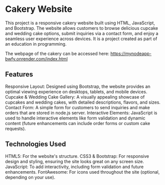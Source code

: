 ﻿# Cakery Website

This project is a responsive cakery website built using HTML, JavaScript, and Bootstrap. The website allows customers to browse delicious cupcake and wedding cake options, submit inquiries via a contact form, and enjoy a seamless user experience across devices. It is a project created as part of an education in programming. 

The webpage of the cakery can be accessed here: https://mynodeapp-bwfy.onrender.com/index.html

## Features
Responsive Layout: Designed using Bootstrap, the website provides an optimal viewing experience on desktops, tablets, and mobile devices.
Cupcake & Wedding Cake Gallery: A visually appealing showcase of cupcakes and wedding cakes, with detailed descriptions, flavors, and sizes.
Contact Form: A simple form for customers to send inquiries and make orders that are stored in node.js server.
Interactive Elements: JavaScript is used to handle interactive elements like form validation and dynamic content (future enhancements can include order forms or custom cake requests).

## Technologies Used
HTML5: For the website's structure.
CSS3 & Bootstrap: For responsive design and styling, ensuring the site looks great on any screen size.
JavaScript: To add interactivity, including form validation and future enhancements.
FontAwesome: For icons used throughout the site (optional, depending on your use).
